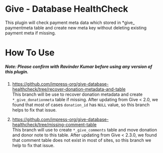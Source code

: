 # Give - Database HealthCheck

This plugin will check payment meta data which stored in *give_ paymentmeta table and create new meta key without deleting existing payment meta if missing.

# How To Use
##### Note: Please confirm with Ravinder Kumar before using any version of this plugin.

1. https://github.com/impress-org/give-database-healthcheck/tree/recover-donation-metadata-and-table<br>
   This branch will be use to recover donation metadata and create `*_give_donationmeta` table if missing.
   After updating from Give < 2.0, we found that most of cases `donation_id` has `NULL` value, so this branch helps to fix that issue.
   
2. https://github.com/impress-org/give-database-healthcheck/tree/missing-comment-table<br>
   This branch will use to create `*_give_comments` table and move donation and donor note to this table.
   After updating from Give < 2.3.0, we found that comment table does not exist in most of sites, so this branch we help to fix that issue.